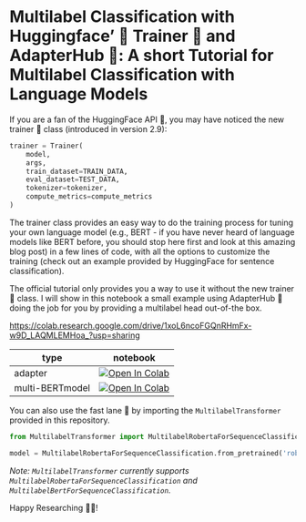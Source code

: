 # Multilabel Classification with Huggingface’ 🤗 Trainer 💪 and AdapterHub 🤖: A short Tutorial for Multilabel Classification with Language Models
If you are a fan of the HuggingFace API 🤗, you may have noticed the new trainer 💪 class (introduced in version 2.9):

```python
trainer = Trainer(
    model,
    args,
    train_dataset=TRAIN_DATA,
    eval_dataset=TEST_DATA,
    tokenizer=tokenizer,
    compute_metrics=compute_metrics
)
```

The trainer class provides an easy way to do the training process for tuning your own language model (e.g., BERT - if you have never heard of language models like BERT before, you should stop here first and look at this amazing blog post) in a few lines of code, with all the options to customize the training (check out an example provided by HuggingFace for sentence classification).

The official tutorial only provides you a way to use it without the new trainer 💪 class. I will show in this notebook a small example using AdapterHub 🤖 doing the job for you by providing a multilabel head out-of-the box.

https://colab.research.google.com/drive/1xoL6ncoFGQnRHmFx-w9D_LAQMLEMHoa_?usp=sharing

| type        | notebook           |
| ------------- |:-------------:|
| adapter      | [![Open In Colab](https://colab.research.google.com/assets/colab-badge.svg)](https://colab.research.google.com/drive/1xoL6ncoFGQnRHmFx-w9D_LAQMLEMHoa_?usp=sharing) |
| multi-BERTmodel     |  [![Open In Colab](https://colab.research.google.com/assets/colab-badge.svg)](https://colab.research.google.com/drive/1aF4WeuNYDsIVWnp2xYMTgeRGQOAodO1g?usp=sharing)     |

You can also use the fast lane 🚀 by importing the `MultilabelTransformer` provided in this repository.
```python
from MultilabelTransformer import MultilabelRobertaForSequenceClassification

model = MultilabelRobertaForSequenceClassification.from_pretrained('roberta-base', num_labels=N)
```

_Note: `MultilabelTransformer` currently supports `MultilabelRobertaForSequenceClassification` and `MultilabelBertForSequenceClassification`._

Happy Researching 👨‍🔬!
